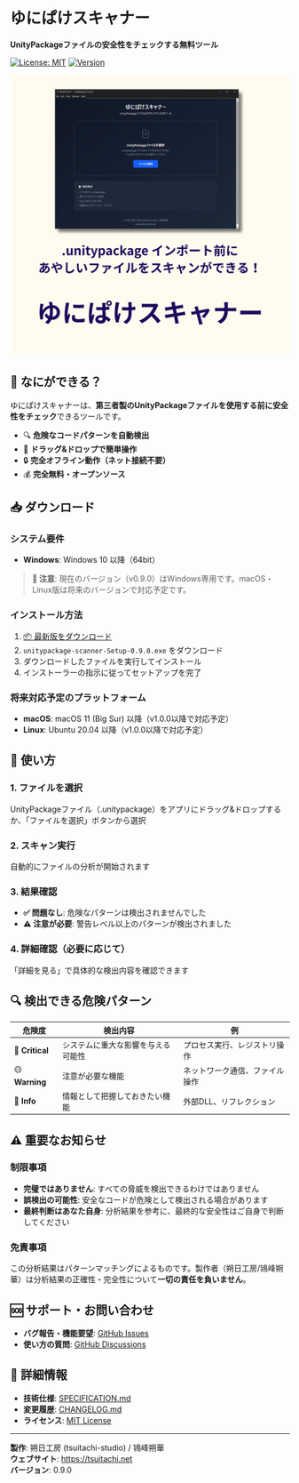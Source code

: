 # ゆにぱけスキャナー

**UnityPackageファイルの安全性をチェックする無料ツール**

[![License: MIT](https://img.shields.io/badge/License-MIT-yellow.svg)](https://opensource.org/licenses/MIT)
[![Version](https://img.shields.io/badge/Version-0.9.0-blue.svg)](https://github.com/sakuhanight/unitypackage-scanner/releases)

![App Screenshot](docs/images/screenshot.png)

## 🎯 なにができる？

ゆにぱけスキャナーは、**第三者製のUnityPackageファイルを使用する前に安全性をチェック**できるツールです。

- 🔍 **危険なコードパターンを自動検出**
- 📱 **ドラッグ&ドロップで簡単操作**
- 🔒 **完全オフライン動作（ネット接続不要）**
- 💰 **完全無料・オープンソース**

## 📥 ダウンロード

### システム要件
- **Windows**: Windows 10 以降（64bit）

> **📝 注意**: 現在のバージョン（v0.9.0）はWindows専用です。macOS・Linux版は将来のバージョンで対応予定です。

### インストール方法
1. [📦 最新版をダウンロード](https://github.com/sakuhanight/unitypackage-scanner/releases)
2. `unitypackage-scanner-Setup-0.9.0.exe` をダウンロード
3. ダウンロードしたファイルを実行してインストール
4. インストーラーの指示に従ってセットアップを完了

### 将来対応予定のプラットフォーム
- **macOS**: macOS 11 (Big Sur) 以降（v1.0.0以降で対応予定）
- **Linux**: Ubuntu 20.04 以降（v1.0.0以降で対応予定）

## 🚀 使い方

### 1. ファイルを選択
UnityPackageファイル（.unitypackage）をアプリにドラッグ&ドロップするか、「ファイルを選択」ボタンから選択

### 2. スキャン実行
自動的にファイルの分析が開始されます

### 3. 結果確認
- **✅ 問題なし**: 危険なパターンは検出されませんでした
- **⚠️ 注意が必要**: 警告レベル以上のパターンが検出されました

### 4. 詳細確認（必要に応じて）
「詳細を見る」で具体的な検出内容を確認できます

## 🔍 検出できる危険パターン

| 危険度 | 検出内容 | 例 |
|--------|----------|-----|
| 🔴 **Critical** | システムに重大な影響を与える可能性 | プロセス実行、レジストリ操作 |
| 🟡 **Warning** | 注意が必要な機能 | ネットワーク通信、ファイル操作 |
| 🔵 **Info** | 情報として把握しておきたい機能 | 外部DLL、リフレクション |

## ⚠️ 重要なお知らせ

### 制限事項
- **完璧ではありません**: すべての脅威を検出できるわけではありません
- **誤検出の可能性**: 安全なコードが危険として検出される場合があります  
- **最終判断はあなた自身**: 分析結果を参考に、最終的な安全性はご自身で判断してください

### 免責事項
この分析結果はパターンマッチングによるものです。製作者（朔日工房/鴇峰朔華）は分析結果の正確性・完全性について**一切の責任を負いません**。

## 🆘 サポート・お問い合わせ

- **バグ報告・機能要望**: [GitHub Issues](https://github.com/sakuhanight/unitypackage-scanner/issues)
- **使い方の質問**: [GitHub Discussions](https://github.com/sakuhanight/unitypackage-scanner/discussions)

## 📄 詳細情報

- **技術仕様**: [SPECIFICATION.md](SPECIFICATION.md)
- **変更履歴**: [CHANGELOG.md](CHANGELOG.md)
- **ライセンス**: [MIT License](LICENSE)

---

**製作**: 朔日工房 (tsuitachi-studio) / 鴇峰朔華  
**ウェブサイト**: https://tsuitachi.net  
**バージョン**: 0.9.0